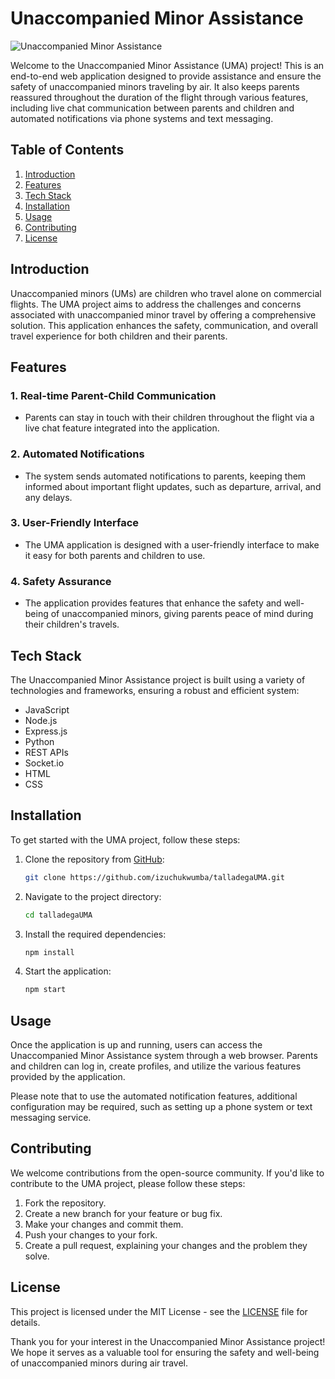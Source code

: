 # Unaccompanied Minor Assistance

![Unaccompanied Minor Assistance](https://github.com/izuchukwumba/talladegaUMA/blob/main/assets/uma-logo.png)

Welcome to the Unaccompanied Minor Assistance (UMA) project! This is an end-to-end web application designed to provide assistance and ensure the safety of unaccompanied minors traveling by air. It also keeps parents reassured throughout the duration of the flight through various features, including live chat communication between parents and children and automated notifications via phone systems and text messaging.

## Table of Contents

1. [Introduction](#introduction)
2. [Features](#features)
3. [Tech Stack](#tech-stack)
4. [Installation](#installation)
5. [Usage](#usage)
6. [Contributing](#contributing)
7. [License](#license)

## Introduction

Unaccompanied minors (UMs) are children who travel alone on commercial flights. The UMA project aims to address the challenges and concerns associated with unaccompanied minor travel by offering a comprehensive solution. This application enhances the safety, communication, and overall travel experience for both children and their parents.

## Features

### 1. Real-time Parent-Child Communication
- Parents can stay in touch with their children throughout the flight via a live chat feature integrated into the application.

### 2. Automated Notifications
- The system sends automated notifications to parents, keeping them informed about important flight updates, such as departure, arrival, and any delays.

### 3. User-Friendly Interface
- The UMA application is designed with a user-friendly interface to make it easy for both parents and children to use.

### 4. Safety Assurance
- The application provides features that enhance the safety and well-being of unaccompanied minors, giving parents peace of mind during their children's travels.

## Tech Stack

The Unaccompanied Minor Assistance project is built using a variety of technologies and frameworks, ensuring a robust and efficient system:

- JavaScript
- Node.js
- Express.js
- Python
- REST APIs
- Socket.io
- HTML
- CSS

## Installation

To get started with the UMA project, follow these steps:

1. Clone the repository from [GitHub](https://github.com/izuchukwumba/talladegaUMA):

   ```bash
   git clone https://github.com/izuchukwumba/talladegaUMA.git
   ```

2. Navigate to the project directory:

   ```bash
   cd talladegaUMA
   ```

3. Install the required dependencies:

   ```bash
   npm install
   ```

4. Start the application:

   ```bash
   npm start
   ```

## Usage

Once the application is up and running, users can access the Unaccompanied Minor Assistance system through a web browser. Parents and children can log in, create profiles, and utilize the various features provided by the application.

Please note that to use the automated notification features, additional configuration may be required, such as setting up a phone system or text messaging service.

## Contributing

We welcome contributions from the open-source community. If you'd like to contribute to the UMA project, please follow these steps:

1. Fork the repository.
2. Create a new branch for your feature or bug fix.
3. Make your changes and commit them.
4. Push your changes to your fork.
5. Create a pull request, explaining your changes and the problem they solve.

## License

This project is licensed under the MIT License - see the [LICENSE](https://github.com/izuchukwumba/talladegaUMA/blob/main/LICENSE) file for details. 

Thank you for your interest in the Unaccompanied Minor Assistance project! We hope it serves as a valuable tool for ensuring the safety and well-being of unaccompanied minors during air travel.
